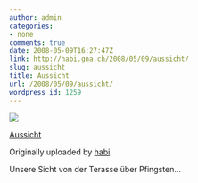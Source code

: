 ```yaml
---
author: admin
categories:
- none
comments: true
date: 2008-05-09T16:27:47Z
link: http://habi.gna.ch/2008/05/09/aussicht/
slug: aussicht
title: Aussicht
url: /2008/05/09/aussicht/
wordpress_id: 1259
---
```


[![](http://farm4.static.flickr.com/3003/2477935239_4994a6e0db_m.jpg)](http://www.flickr.com/photos/habi/2477935239/)
   

 
  [Aussicht](http://www.flickr.com/photos/habi/2477935239/)
    

  Originally uploaded by [habi](http://www.flickr.com/people/habi/).
 



Unsere Sicht von der Terasse über Pfingsten...
  

